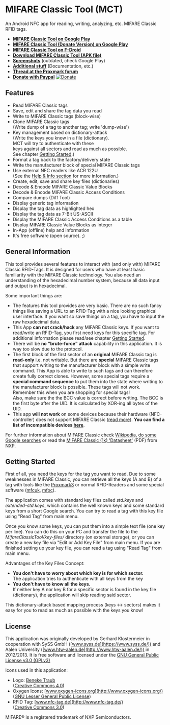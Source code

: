 MIFARE Classic Tool (MCT)
=========================

An Android NFC app for reading, writing, analyzing, etc. MIFARE Classic RFID tags.

* **[MIFARE Classic Tool on Google Play](https://play.google.com/store/apps/details?id=de.syss.MifareClassicTool)**
* **[MIFARE Classic Tool (Donate Version) on Google Play](https://play.google.com/store/apps/details?id=de.syss.MifareClassicToolDonate)**
* **[MIFARE Classic Tool on F-Droid](https://f-droid.org/packages/de.syss.MifareClassicTool/)**
* **[Download MIFARE Classic Tool (APK file)](http://publications.icaria.de/mct/releases/)**
* **[Screenshots](http://publications.icaria.de/mct/screenshots/)**
  (outdated, check Google Play)
* **[Additional stuff](http://publications.icaria.de/mct/)** (Documentation, etc.)
* **[Thread at the Proxmark forum](http://www.proxmark.org/forum/viewtopic.php?id=1535)**
* **[Donate with Paypal](https://www.paypal.com/cgi-bin/webscr?cmd=_s-xclick&hosted_button_id=24ET8A36XLMNW)** [![Donate](https://www.paypalobjects.com/en_US/i/btn/btn_donate_SM.gif)](https://www.paypal.com/cgi-bin/webscr?cmd=_s-xclick&hosted_button_id=24ET8A36XLMNW)



Features
--------

* Read MIFARE Classic tags
* Save, edit and share the tag data you read
* Write to MIFARE Classic tags (block-wise)
* Clone MIFARE Classic tags  
  (Write dump of a tag to another tag; write 'dump-wise')
* Key management based on dictionary-attack  
  (Write the keys you know in a file (dictionary).  
  MCT will try to authenticate with these  
  keys against all sectors and read as much as possible.  
  See chapter [Getting Started](#getting-started).)
* Format a tag back to the factory/delivery state
* Write the manufacturer block of special MIFARE Classic tags
* Use external NFC readers like ACR 122U  
  (See the [Help & Info section](https://publications.icaria.de/mct/help-and-info/#external_nfc)
  for more information.)
* Create, edit, save and share key files (dictionaries)
* Decode & Encode MIFARE Classic Value Blocks
* Decode & Encode MIFARE Classic Access Conditions
* Compare dumps (Diff Tool)
* Display generic tag information
* Display the tag data as highlighted hex
* Display the tag data as 7-Bit US-ASCII
* Display the MIFARE Classic Access Conditions as a table
* Display MIFARE Classic Value Blocks as integer
* In-App (offline) help and information
* It's free software (open source). ;)



General Information
-------------------

This tool provides several features to interact with (and only with)
MIFARE Classic RFID-Tags. It is designed for users who have at least
basic familiarity with the MIFARE Classic technology.
You also need an understanding of the hexadecimal number system,
because all data input and output is in hexadecimal.

Some important things are:
* The features this tool provides are very basic. There are no such
  fancy things like saving a URL to an RFID-Tag with a nice looking
  graphical user interface. If you want so save things on a tag,
  you have to input the raw hexadecimal data.
* This App **can not crack/hack**
  any MIFARE Classic keys. If you want to read/write an RFID-Tag, you
  first need keys for this specific tag. For additional information
  please read/see chapter [Getting Started](#getting-started).
* There will be **no &quot;brute-force&quot; attack**
  capability in this application. It is way too slow due
  to the protocol.
* The first block of the first sector of an **original**
  MIFARE Classic tag is **read-only** i.e. not writable. But there
  are **special** MIFARE Classic tags that support writing to the
  manufacturer block with a simple write command. This App is able to
  write to such tags and can therefore create fully correct clones.
  However, some special tags require a **special command sequence** to
  put them into the state where writing to the manufacturer block is
  possible. These tags will not work.  
  Remember this when you are shopping for special tags!  
  Also, make sure the the BCC value is correct before writing. The BCC
  is the first byte after the UID. It is calculated by XOR-ing all
  bytes of the UID.
* This app **will not work** on some devices because their hardware
  (NFC-controller) does not support MIFARE Classic
  ([read more](https://github.com/ikarus23/MifareClassicTool/issues/1)).
  **You can find a list of incompatible devices
  [here](https://github.com/ikarus23/MifareClassicTool/blob/master/INCOMPATIBLE_DEVICES.md)**.

For further information about MIFARE Classic check
[Wikipedia](https://en.wikipedia.org/wiki/MIFARE),
[do some Google searches](https://www.google.com/search?q=mifare+classic")
or read the
[MIFARE Classic (1k) 'Datasheet'](http://www.nxp.com/documents/data_sheet/MF1S50YYX.pdf)
(PDF) from NXP.



Getting Started
---------------

First of all, you need the keys for the tag you want to read.
Due to some weaknesses in MIFARE Classic, you can retrieve
all the keys (A and B) of a tag with tools like the
[Proxmark3](http://www.proxmark.org/) or
normal RFID-Readers and some special software
([mfcuk](https://github.com/nfc-tools/mfcuk),
[mfoc](https://github.com/nfc-tools/mfoc)).

The application comes with standard key files called
*std.keys* and *extended-std.keys*, which contains the
well known keys and some standard keys from a short Google search.
You can try to read a tag with this key file using
&quot;Read Tag&quot; from main menu.

Once you know some keys, you can put them into a simple text
file (one key per line). You can do this on your PC and transfer
the file to the *MifareClassicTool/key-files/*
directory (on external storage), or you can create a new key file via
&quot;Edit or Add Key File&quot; from main menu.
If you are finished setting up your key file, you can read a tag
using &quot;Read Tag&quot; from main menu.

Advantages of the Key Files Concept:
* **You don't have to worry about which key is for which sector.**  
  The application tries to authenticate with all keys from the key
* **You don't have to know all the keys.**  
  If neither key A nor key B for a specific sector is found in the
  key file (dictionary), the application will skip reading said
  sector.

This dictionary-attack based mapping process
(keys &lt;-&gt; sectors) makes it easy for you to read as much as
possible with the keys you know!



License
-------

This application was originally developed by
Gerhard Klostermeier in cooperation with SySS GmbH
([www.syss.de](https://www.syss.de/)) and Aalen
University ([www.htw-aalen.de](http://www.htw-aalen.de/)) in 2012/2013.
It is free software and licensed under the
[GNU General Public License v3.0 (GPLv3)](https://www.gnu.org/licenses/gpl-3.0.txt)

Icons used in this application:
* Logo: [Beneke Traub](http://www.beneketraub.com/)  
  ([Creative Commons 4.0](http://creativecommons.org/licenses/by-nc-sa/4.0/))
* Oxygen Icons: [www.oxygen-icons.org](http://www.oxygen-icons.org/)  
  ([GNU Lesser General Public License](http://www.gnu.org/licenses/lgpl.html))
* RFID Tag: [www.nfc-tag.de](http://www.nfc-tag.de/)  
  ([Creative Commons 3.0](http://creativecommons.org/licenses/by/3.0/))

MIFARE® is a registered trademark of NXP Semiconductors.
